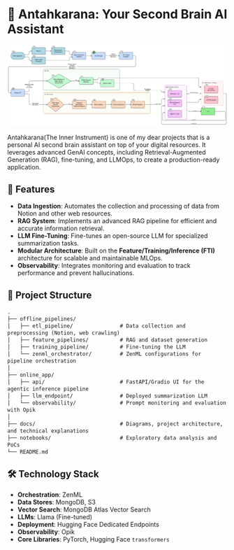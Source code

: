 # 🧠 Antahkarana: Your Second Brain AI Assistant

![Antahkarana Flow Diagram](docs/Antahkarana_flow_diagram.png)

Antahkarana(The Inner Instrument) is one of my dear projects that is a personal AI second brain assistant on top of your digital resources. It leverages advanced GenAI concepts, including Retrieval-Augmented Generation (RAG), fine-tuning, and LLMOps, to create a production-ready application.

## 🚀 Features

  - **Data Ingestion**: Automates the collection and processing of data from Notion and other web resources.
  - **RAG System**: Implements an advanced RAG pipeline for efficient and accurate information retrieval.
  - **LLM Fine-Tuning**: Fine-tunes an open-source LLM for specialized summarization tasks.
  - **Modular Architecture**: Built on the **Feature/Training/Inference (FTI)** architecture for scalable and maintainable MLOps.
  - **Observability**: Integrates monitoring and evaluation to track performance and prevent hallucinations.

## 📁 Project Structure

```
.
├── offline_pipelines/
│   ├── etl_pipeline/               # Data collection and preprocessing (Notion, web crawling)
│   ├── feature_pipelines/          # RAG and dataset generation
│   ├── training_pipeline/          # Fine-tuning the LLM
│   └── zenml_orchestrator/         # ZenML configurations for pipeline orchestration
│
├── online_app/
│   ├── api/                        # FastAPI/Gradio UI for the agentic inference pipeline
│   ├── llm_endpoint/               # Deployed summarization LLM
│   └── observability/              # Prompt monitoring and evaluation with Opik
│
├── docs/                           # Diagrams, project architecture, and technical explanations
├── notebooks/                      # Exploratory data analysis and PoCs
└── README.md
```

## 🛠️ Technology Stack

  - **Orchestration**: ZenML
  - **Data Stores**: MongoDB, S3
  - **Vector Search**: MongoDB Atlas Vector Search
  - **LLMs**: Llama (Fine-tuned)
  - **Deployment**: Hugging Face Dedicated Endpoints
  - **Observability**: Opik
  - **Core Libraries**: PyTorch, Hugging Face `transformers`

